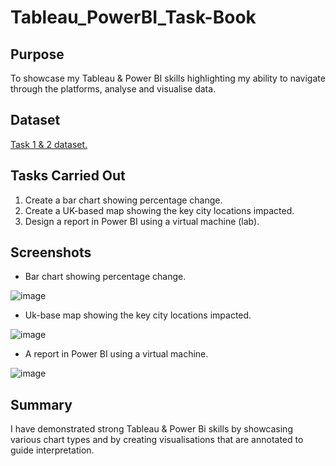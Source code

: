 # Tableau_PowerBI_Task-Book

## Purpose
To showcase my Tableau & Power BI skills highlighting my ability to navigate through the platforms, analyse and visualise data.

## Dataset

<a href="https://github.com/JJAnalytics/Tableau_PowerBI_Task-Book/blob/main/EMSI_JobChange_UK.xlsx">Task 1 & 2 dataset.</a>

## Tasks Carried Out

1.	Create a bar chart showing percentage change.
2.	Create a UK-based map showing the key city locations impacted. 
3.	Design a report in Power BI using a virtual machine (lab).

## Screenshots

- Bar chart showing percentage change.
  
![image](https://github.com/user-attachments/assets/04d704ee-e874-4836-a5cb-478e88ad6a4a)


- Uk-base map showing the key city locations impacted.
  
![image](https://github.com/user-attachments/assets/a64619af-a188-40b0-9527-2aec743e01ab)


- A report in Power BI using a virtual machine.
  
![image](https://github.com/user-attachments/assets/cdf44c9a-fa13-4a61-8691-a51bbdade734)




## Summary
I have demonstrated strong Tableau & Power Bi skills by showcasing various chart types and by creating visualisations that are annotated to guide interpretation.

